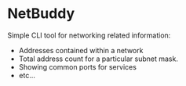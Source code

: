 # NetBuddy
Simple CLI tool for networking related information:
* Addresses contained within a network
* Total address count for a particular subnet mask.
* Showing common ports for services
* etc...

